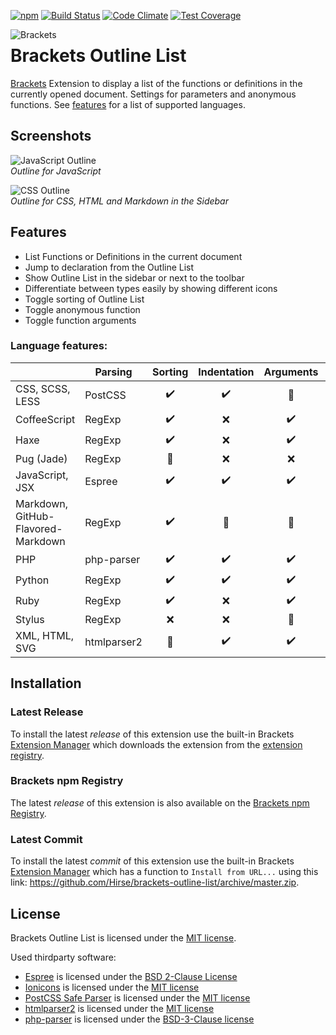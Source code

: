 [![npm](https://img.shields.io/npm/v/hirse.outline-list.svg)](https://www.npmjs.com/package/hirse.outline-list)
[![Build Status](https://travis-ci.org/Hirse/brackets-outline-list.svg?branch=master)](https://travis-ci.org/Hirse/brackets-outline-list)
[![Code Climate](https://codeclimate.com/github/Hirse/brackets-outline-list/badges/gpa.svg)](https://codeclimate.com/github/Hirse/brackets-outline-list)
[![Test Coverage](https://codeclimate.com/github/Hirse/brackets-outline-list/badges/coverage.svg)](https://codeclimate.com/github/Hirse/brackets-outline-list/coverage)

<a href="http://brackets.io/"><img src="https://raw.githubusercontent.com/Hirse/brackets-outline-list/master/images/brackets.png" alt="Brackets" align="left" /></a>

# Brackets Outline List
[Brackets][Brackets] Extension to display a list of the functions or definitions in the currently opened document. Settings for parameters and anonymous functions. See [features](#features) for a list of supported languages.

## Screenshots
![JavaScript Outline](https://raw.githubusercontent.com/Hirse/brackets-outline-list/master/images/outline.png)  
*Outline for JavaScript*

![CSS Outline](https://raw.githubusercontent.com/Hirse/brackets-outline-list/master/images/outline-sidebar.png)  
*Outline for CSS, HTML and Markdown in the Sidebar*

## Features
* List Functions or Definitions in the current document
* Jump to declaration from the Outline List
* Show Outline List in the sidebar or next to the toolbar
* Differentiate between types easily by showing different icons
* Toggle sorting of Outline List
* Toggle anonymous function
* Toggle function arguments

### Language features:
|                                    | Parsing      | Sorting            | Indentation        | Arguments          | Unnamed            |
|------------------------------------|--------------|:------------------:|:------------------:|:------------------:|:------------------:|
| CSS, SCSS, LESS                    | PostCSS      | :heavy_check_mark: | :heavy_check_mark: | :no_entry_sign:    | :no_entry_sign:    |
| CoffeeScript                       | RegExp       | :heavy_check_mark: | :x:                | :heavy_check_mark: | :heavy_check_mark: |
| Haxe                               | RegExp       | :heavy_check_mark: | :x:                | :heavy_check_mark: | :heavy_check_mark: |
| Pug (Jade)                         | RegExp       | :no_entry_sign:    | :x:                | :x:                | :no_entry_sign:    |
| JavaScript, JSX                    | Espree       | :heavy_check_mark: | :heavy_check_mark: | :heavy_check_mark: | :heavy_check_mark: |
| Markdown, GitHub-Flavored-Markdown | RegExp       | :heavy_check_mark: | :no_entry_sign:    | :no_entry_sign:    | :no_entry_sign:    |
| PHP                                | php-parser   | :heavy_check_mark: | :heavy_check_mark: | :heavy_check_mark: | :heavy_check_mark: |
| Python                             | RegExp       | :heavy_check_mark: | :heavy_check_mark: | :heavy_check_mark: | :x:                |
| Ruby                               | RegExp       | :heavy_check_mark: | :x:                | :heavy_check_mark: | :x:                |
| Stylus                             | RegExp       | :x:                | :x:                | :no_entry_sign:    | :no_entry_sign:    |
| XML, HTML, SVG                     | htmlparser2  | :no_entry_sign:    | :heavy_check_mark: | :heavy_check_mark: | :no_entry_sign:    |

## Installation
### Latest Release
To install the latest _release_ of this extension use the built-in Brackets [Extension Manager][Brackets Extension Manager] which downloads the extension from the [extension registry][Brackets Extension Registry].

### Brackets npm Registry
The latest _release_ of this extension is also available on the [Brackets npm Registry][Brackets npm Registry].

### Latest Commit
To install the latest _commit_ of this extension use the built-in Brackets [Extension Manager][Brackets Extension Manager] which has a function to `Install from URL...` using this link: https://github.com/Hirse/brackets-outline-list/archive/master.zip.

## License
Brackets Outline List is licensed under the [MIT license][MIT].  

Used thirdparty software:
* [Espree][Espree] is licensed under the [BSD 2-Clause License][BSD-2-Clause]
* [Ionicons][Ionicons] is licensed under the [MIT license][MIT]
* [PostCSS Safe Parser][PostCSS] is licensed under the [MIT license][MIT]
* [htmlparser2][htmlparser2] is licensed under the [MIT license][MIT]
* [php-parser][php-parser] is licensed under the [BSD-3-Clause license][BSD-3-Clause]


[Brackets]: http://brackets.io
[Brackets Extension Manager]: https://github.com/adobe/brackets/wiki/Brackets-Extensions
[Brackets Extension Registry]: https://brackets-registry.aboutweb.com
[Brackets npm Registry]: https://github.com/zaggino/brackets-npm-registry

[Espree]: https://github.com/eslint/espree
[Ionicons]: http://ionicons.com
[PostCSS]: https://github.com/postcss/postcss-safe-parser
[htmlparser2]: https://github.com/fb55/htmlparser2
[php-parser]: https://github.com/glayzzle/php-parser

[BSD-2-Clause]: https://opensource.org/licenses/BSD-2-Clause
[BSD-3-Clause]: https://opensource.org/licenses/BSD-3-Clause
[MIT]: http://opensource.org/licenses/MIT
